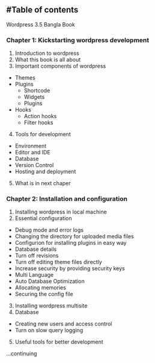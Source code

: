 #Table of contents
---

Wordpress 3.5 Bangla Book


### Chapter 1: Kickstarting wordpress development

1. Introduction to wordpress 
2. What this book is all about
3. Important components of wordpress
  - Themes 
  - Plugins
    - Shortcode
    - Widgets
    - Plugins
  - Hooks
    - Action hooks
    - Filter hooks
4. Tools for development
  - Environment
  - Editor and IDE
  - Database
  - Version Control
  - Hosting and deployment
5. What is in next chaper

### Chapter 2: Installation and configuration
1. Installing wordpress in local machine
2. Essential configuration
  - Debug mode and error logs
  - Changing the directory for uploaded media files
  - Configurion for installing plugins in easy way
  - Database details
  - Turn off revisions
  - Turn off editing theme files directly
  - Increase security by providing security keys
  - Multi Language
  - Auto Database Optimization
  - Allocating memories
  - Securing the config file
3. Installing wordpress multisite
4. Database
  - Creating new users and access control
  - Turn on slow query logging
5. Useful tools for better development
   

...continuing